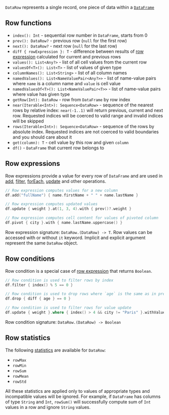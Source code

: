[//]: # (title: DataRow)
<!---IMPORT org.jetbrains.kotlinx.dataframe.samples.api.DataRowApi-->

`DataRow` represents a single record, one piece of data within a [`DataFrame`](DataFrame.md)

## Row functions

* `index(): Int` - sequential row number in `DataFrame`, starts from 0
* `prev(): DataRow?` - previous row (`null` for the first row)
* `next(): DataRow?` - next row (`null` for the last row)
* `diff { rowExpression }: T` - difference between results of [row expression](#row-expressions) calculated for current and previous rows
* `values(): List<Any?>` - list of all cell values from the current row
* `valuesOf<T>(): List<T>` - list of values of given type 
* `columnNames(): List<String>` - list of all column names 
* `namedValues(): List<NameValuePair<Any?>>` - list of name-value pairs where `name` is a column name and `value` is cell value
* `namedValuesOf<T>(): List<NameValuePair<T>>` - list of name-value pairs where value has given type 
* `getRow(Int): DataRow` - row from `DataFrame` by row index
* `near(Iterable<Int>): Sequence<DataRow>` - sequence of the nearest rows by relative index: `near(-1..1)` will return previous, current and next row. Requested indices will be coerced to valid range and invalid indices will be skipped
* `rows(Iterable<Int>): Sequence<DataRow>` - sequence of the rows by absolute index. Requested indices are not coerced to valid boundaries and you should care about it
* `get(column): T` - cell value by this row and given `column`
* `df()` - `DataFrame` that current row belongs to

## Row expressions
Row expressions provide a value for every row of `DataFrame` and are used in [add](add.md), [filter](filter.md), [forEach](iterate.md), [update](update.md) and other operations.

<!---FUN expressions-->

```kotlin
// Row expression computes values for a new column
df.add("fullName") { name.firstName + " " + name.lastName }

// Row expression computes updated values
df.update { weight }.at(1, 3, 4).with { prev()?.weight }

// Row expression computes cell content for values of pivoted column
df.pivot { city }.with { name.lastName.uppercase() }
```

<!---END-->

Row expression signature: ```DataRow.(DataRow) -> T```. Row values can be accessed with or without ```it``` keyword. Implicit and explicit argument represent the same `DataRow` object.

## Row conditions
Row condition is a special case of [row expression](#row-expressions) that returns `Boolean`. 

<!---FUN conditions-->

```kotlin
// Row condition is used to filter rows by index
df.filter { index() % 5 == 0 }

// Row condition is used to drop rows where `age` is the same as in previous row
df.drop { diff { age } == 0 }

// Row condition is used to filter rows for value update
df.update { weight }.where { index() > 4 && city != "Paris" }.withValue(50)
```

<!---END-->

Row condition signature: ```DataRow.(DataRow) -> Boolean```

## Row statistics

The following [statistics](summaryStatistics.md) are available for `DataRow`:
* `rowMax`
* `rowMin`
* `rowSum`
* `rowMean`
* `rowStd`

All these statistics are applied only to values of appropriate types and incompatible values will be ignored.
For example, if `DataFrame` has columns of type `String` and `Int`, `rowSum()` will successfully compute sum of `Int` values in a row and ignore `String` values.
